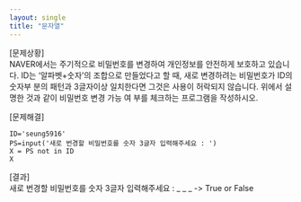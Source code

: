 ```yaml
---
layout: single
title: "문자열"
---
```



[문제상황]  
NAVER에서는 주기적으로 비밀번호를 변경하여 개인정보를
안전하게 보호하고 있습니다. ID는 ‘알파벳+숫자’의 조합으로
만들었다고 할 때, 새로 변경하려는 비밀번호가 ID의 숫자부
분의 패턴과 3글자이상 일치한다면 그것은 사용이 허락되지
않습니다. 위에서 설명한 것과 같이 비밀번호 변경 가능 여
부를 체크하는 프로그램을 작성하시오.

[문제해결]  
~~~  
ID='seung5916'
PS=input('새로 번경할 비밀번호를 숫자 3글자 입력해주세요 : ')
X = PS not in ID
X
~~~

[결과]  
새로 번경할 비밀번호를 숫자 3글자 입력해주세요 : _ _ _
-> True or False
